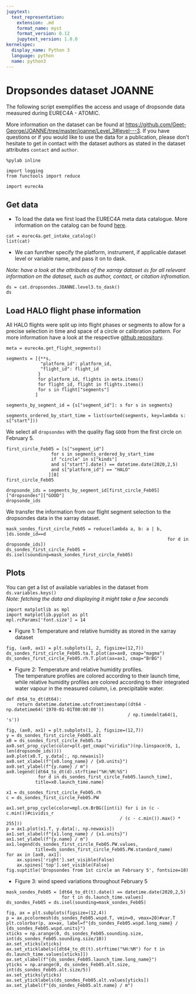 ```yaml
---
jupytext:
  text_representation:
    extension: .md
    format_name: myst
    format_version: 0.12
    jupytext_version: 1.8.0
kernelspec:
  display_name: Python 3
  language: python
  name: python3
---
```


# Dropsondes dataset JOANNE

The following script exemplifies the access and usage of dropsonde data measured 
during EUREC4A - ATOMIC.  

More information on the dataset can be found at https://github.com/Geet-George/JOANNE/tree/master/joanne/Level_3#level---3.
If you have questions or if you would like to use the data for a publication, please don't hesitate to get in contact with the dataset authors as stated in the dataset attributes `contact` and `author`.

```{code-cell} ipython3
%pylab inline
```

```{code-cell} ipython3
import logging
from functools import reduce

import eurec4a
```

## Get data
* To load the data we first load the EUREC4A meta data catalogue. More information on the catalog can be found [here](https://github.com/eurec4a/eurec4a-intake#eurec4a-intake-catalogue).

```{code-cell} ipython3
cat = eurec4a.get_intake_catalog()
list(cat)
```

* We can funrther specify the platform, instrument, if applicable dataset level or variable name, and pass it on to dask.

*Note: have a look at the attributes of the xarray dataset `ds` for all relevant information on the dataset, such as author, contact, or citation infromation.*

```{code-cell} ipython3
ds = cat.dropsondes.JOANNE.level3.to_dask()
ds
```

## Load HALO flight phase information
All HALO flights were split up into flight phases or segments to allow for a precise selection in time and space of a circle or calibration pattern. For more information have a look at the respective [github repository](https://github.com/eurec4a/flight-phase-separation#segmentation-of-flights-during-eurec4a).

```{code-cell} ipython3
meta = eurec4a.get_flight_segments()
```

```{code-cell} ipython3
segments = [{**s,
             "platform_id": platform_id,
             "flight_id": flight_id
            }
            for platform_id, flights in meta.items()
            for flight_id, flight in flights.items()
            for s in flight["segments"]
           ]
```

```{code-cell} ipython3
segments_by_segment_id = {s["segment_id"]: s for s in segments}
```

```{code-cell} ipython3
segments_ordered_by_start_time = list(sorted(segments, key=lambda s: s["start"]))
```

We select all `dropsondes` with the quality flag `GOOD` from the first circle on February 5.

```{code-cell} ipython3
first_circle_Feb05 = [s["segment_id"]
                 for s in segments_ordered_by_start_time
                 if "circle" in s["kinds"]
                 and s["start"].date() == datetime.date(2020,2,5)
                 and s["platform_id"] == "HALO"
                ][0]
first_circle_Feb05
```

```{code-cell} ipython3
dropsonde_ids = segments_by_segment_id[first_circle_Feb05]["dropsondes"]["GOOD"]
dropsonde_ids
```

We transfer the information from our flight segment selection to the dropsondes data in the xarray dataset.

```{code-cell} ipython3
mask_sondes_first_circle_Feb05 = reduce(lambda a, b: a | b, [ds.sonde_id==d
                                                             for d in dropsonde_ids])
ds_sondes_first_circle_Feb05 = ds.isel(sounding=mask_sondes_first_circle_Feb05)
```

## Plots
You can get a list of available variables in the dataset from `ds.variables.keys()`  
*Note: fetching the data and displaying it might take a few seconds*

```{code-cell} ipython3
import matplotlib as mpl
import matplotlib.pyplot as plt
mpl.rcParams['font.size'] = 14
```

* Figure 1: Temperature and relative humidity as stored in the xarray dataset

```{code-cell} ipython3
fig, (ax0, ax1) = plt.subplots(1, 2, figsize=(12,7))
ds_sondes_first_circle_Feb05.ta.T.plot(ax=ax0, cmap="magma")
ds_sondes_first_circle_Feb05.rh.T.plot(ax=ax1, cmap="BrBG")
```

* Figure 2: Temperature and relative humidity profiles.  
The temperature profiles are colored according to their launch time, while relative humidity profiles are colored according to their integrated water vapour in the measured column, i.e. precipitable water.

```{code-cell} ipython3
def dt64_to_dt(dt64):
    return datetime.datetime.utcfromtimestamp((dt64 - np.datetime64('1970-01-01T00:00:00'))
                                              / np.timedelta64(1, 's'))
```

```{code-cell} ipython3
fig, (ax0, ax1) = plt.subplots(1, 2, figsize=(12,7))
y = ds_sondes_first_circle_Feb05.alt
x0 = ds_sondes_first_circle_Feb05.ta
ax0.set_prop_cycle(color=plt.get_cmap("viridis")(np.linspace(0, 1, len(dropsonde_ids))))
ax0.plot(x0.T, y.data[:, np.newaxis])
ax0.set_xlabel(f"{x0.long_name} / {x0.units}")
ax0.set_ylabel(f"{y.name} / m")
ax0.legend([dt64_to_dt(d).strftime("%H:%M:%S")
            for d in ds_sondes_first_circle_Feb05.launch_time],
           title=x0.launch_time.name)

x1 = ds_sondes_first_circle_Feb05.rh
c = ds_sondes_first_circle_Feb05.PW

ax1.set_prop_cycle(color=mpl.cm.BrBG([int(i) for i in (c - c.min())#cividis_r
                                           / (c - c.min()).max() * 255]))
p = ax1.plot(x1.T, y.data[:, np.newaxis])
ax1.set_xlabel(f"{x1.long_name} / {x1.units}")
ax1.set_ylabel(f"{y.name} / m")
ax1.legend(ds_sondes_first_circle_Feb05.PW.values,
           title=ds_sondes_first_circle_Feb05.PW.standard_name)
for ax in [ax0, ax1]:
    ax.spines['right'].set_visible(False)
    ax.spines['top'].set_visible(False)
fig.suptitle('Dropsondes from 1st circle an February 5', fontsize=18)
```

* Figure 3: wind speed variations throughout February 5

```{code-cell} ipython3
mask_sondes_Feb05 = [dt64_to_dt(t).date() == datetime.date(2020,2,5)
                     for t in ds.launch_time.values]
ds_sondes_Feb05 = ds.isel(sounding=mask_sondes_Feb05)
```

```{code-cell} ipython3
fig, ax = plt.subplots(figsize=(12,4))
p = ax.pcolormesh(ds_sondes_Feb05.wspd.T, vmin=0, vmax=20)#var.T
plt.colorbar(p, ax=ax, label=f"{ds_sondes_Feb05.wspd.long_name} / {ds_sondes_Feb05.wspd.units}")
xticks = np.arange(0, ds_sondes_Feb05.sounding.size, int(ds_sondes_Feb05.sounding.size/10))
ax.set_xticks(xticks)
ax.set_xticklabels([dt64_to_dt(t).strftime("%H:%M") for t in ds.launch_time.values[xticks]])
ax.set_xlabel(f"{ds_sondes_Feb05.launch_time.long_name}")
yticks = np.arange(0, ds_sondes_Feb05.alt.size, int(ds_sondes_Feb05.alt.size/5))
ax.set_yticks(yticks)
ax.set_yticklabels(ds_sondes_Feb05.alt.values[yticks])
ax.set_ylabel(f"{ds_sondes_Feb05.alt.name} / m")
```
